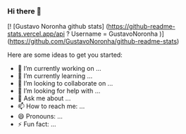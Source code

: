 ### Hi there 👋

[! [Gustavo Noronha github stats] (https://github-readme-stats.vercel.app/api ? Username = GustavoNoronha )] (https://github.com/GustavoNoronha/github-readme-stats)

Here are some ideas to get you started:

- 🔭 I’m currently working on ...
- 🌱 I’m currently learning ...
- 👯 I’m looking to collaborate on ...
- 🤔 I’m looking for help with ...
- 💬 Ask me about ...
- 📫 How to reach me: ...
- 😄 Pronouns: ...
- ⚡ Fun fact: ...

